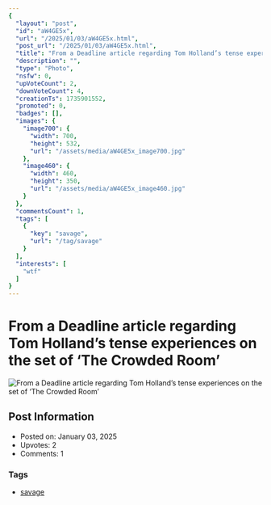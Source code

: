```yaml
---
{
  "layout": "post",
  "id": "aW4GE5x",
  "url": "/2025/01/03/aW4GE5x.html",
  "post_url": "/2025/01/03/aW4GE5x.html",
  "title": "From a Deadline article regarding Tom Holland’s tense experiences on the set of ‘The Crowded Room’",
  "description": "",
  "type": "Photo",
  "nsfw": 0,
  "upVoteCount": 2,
  "downVoteCount": 4,
  "creationTs": 1735901552,
  "promoted": 0,
  "badges": [],
  "images": {
    "image700": {
      "width": 700,
      "height": 532,
      "url": "/assets/media/aW4GE5x_image700.jpg"
    },
    "image460": {
      "width": 460,
      "height": 350,
      "url": "/assets/media/aW4GE5x_image460.jpg"
    }
  },
  "commentsCount": 1,
  "tags": [
    {
      "key": "savage",
      "url": "/tag/savage"
    }
  ],
  "interests": [
    "wtf"
  ]
}
---
```


# From a Deadline article regarding Tom Holland’s tense experiences on the set of ‘The Crowded Room’

![From a Deadline article regarding Tom Holland’s tense experiences on the set of ‘The Crowded Room’](/assets/media/aW4GE5x_image700.jpg)

## Post Information

- Posted on: January 03, 2025
- Upvotes: 2
- Comments: 1

### Tags

- [savage](/tag/savage)
